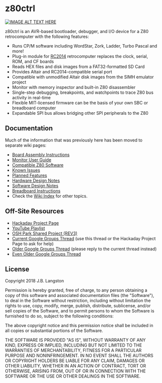 # z80ctrl

[![IMAGE ALT TEXT HERE](https://img.youtube.com/vi/sVV1PYWX18A/0.jpg)](https://www.youtube.com/watch?v=sVV1PYWX18A)

z80ctrl is an AVR-based bootloader, debugger, and I/O device for a Z80 retrocomputer with the following features:

- Runs CP/M software including WordStar, Zork, Ladder, Turbo Pascal and more!
- Plug-in module for [RC2014](https://rc2014.co.uk/) retrocomputer replaces the clock, serial, ROM, and CF boards
- Reads HEX files and disk images from a FAT32-formatted SD Card
- Provides Altair and RC2014-compatible serial port
- Compatible with unmodified Altair disk images from the SIMH emulator project
- Monitor with memory inspector and built-in Z80 disassembler
- Single-step debugging, breakpoints, and watchpoints to trace Z80 bus activity in real-time
- Flexible MIT-licensed firmware can be the basis of your own SBC or breadboard computer
- Expandable SPI bus allows bridging other SPI peripherals to the Z80

## Documentation

Much of the information that was previously here has been moved to separate wiki pages:

- [Board Assembly Instructions](https://github.com/jblang/z80ctrl/wiki/Board-Assembly-Instructions)
- [Monitor User Guide](https://github.com/jblang/z80ctrl/wiki/Monitor-User-Guide)
- [Compatible Z80 Software](https://github.com/jblang/z80ctrl/wiki/Compatible-Z80-Software)
- [Known Issues](https://github.com/jblang/z80ctrl/wiki/Known-Issues)
- [Planned Features](https://github.com/jblang/z80ctrl/wiki/Planned-Features)
- [Hardware Design Notes](https://github.com/jblang/z80ctrl/wiki/Hardware-Design-Notes)
- [Software Design Notes](https://github.com/jblang/z80ctrl/wiki/Software-Design-Notes)
- [Breadboard Instructions](https://github.com/jblang/z80ctrl/wiki/Breadboard-Instructions)
- Check the [Wiki Index](https://github.com/jblang/z80ctrl/wiki) for other topics.


## Off-Site Resources

- [Hackaday Project Page](https://hackaday.io/project/158338-z80ctrl)
- [YouTube Playlist](https://www.youtube.com/watch?v=M8EIAxMpA-o&list=PLwP_dSEH4Oi_jAljWQ1H-TBiBL34LqYYm)
- [OSH Park Shared Project (REV3)](https://oshpark.com/shared_projects/9QTa9yfi)
- [Current Google Groups Thread](https://groups.google.com/d/topic/rc2014-z80/yc8g_ugiseo/discussion) (use this thread or the Hackaday Project Page to ask for help)
- [Older Google Groups Thread](https://groups.google.com/d/topic/rc2014-z80/wi8MCKlJdlo/discussion) (please reply to the current thread instead)
- [Even Older Google Groups Thread](https://groups.google.com/d/topic/rc2014-z80/EukbCJAxxIY/discussion)


## License

Copyright 2018 J.B. Langston

Permission is hereby granted, free of charge, to any person obtaining a copy of this software and associated documentation files (the "Software"), to deal in the Software without restriction, including without limitation the rights to use, copy, modify, merge, publish, distribute, sublicense, and/or sell copies of the Software, and to permit persons to whom the Software is furnished to do so, subject to the following conditions:

The above copyright notice and this permission notice shall be included in all copies or substantial portions of the Software.

THE SOFTWARE IS PROVIDED "AS IS", WITHOUT WARRANTY OF ANY KIND, EXPRESS OR IMPLIED, INCLUDING BUT NOT LIMITED TO THE WARRANTIES OF MERCHANTABILITY, FITNESS FOR A PARTICULAR PURPOSE AND NONINFRINGEMENT. IN NO EVENT SHALL THE AUTHORS OR COPYRIGHT HOLDERS BE LIABLE FOR ANY CLAIM, DAMAGES OR OTHER LIABILITY, WHETHER IN AN ACTION OF CONTRACT, TORT OR OTHERWISE, ARISING FROM, OUT OF OR IN CONNECTION WITH THE SOFTWARE OR THE USE OR OTHER DEALINGS IN THE SOFTWARE.
